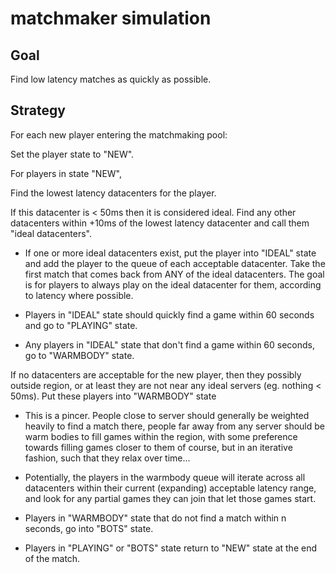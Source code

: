 # matchmaker simulation

## Goal

Find low latency matches as quickly as possible.

## Strategy

For each new player entering the matchmaking pool:

Set the player state to "NEW".

For players in state "NEW", 
	
Find the lowest latency datacenters for the player.

If this datacenter is < 50ms then it is considered ideal. Find any other datacenters within +10ms of the lowest latency datacenter and call them "ideal datacenters".

* If one or more ideal datacenters exist, put the player into "IDEAL" state and add the player to the queue of each acceptable datacenter. Take the first match that comes back from ANY of the ideal datacenters. The goal is for players to always play on the ideal datacenter for them, according to latency where possible.

* Players in "IDEAL" state should quickly find a game within 60 seconds and go to "PLAYING" state. 

* Any players in "IDEAL" state that don't find a game within 60 seconds, go to "WARMBODY" state.

If no datacenters are acceptable for the new player, then they possibly outside region, or at least they are not near any ideal servers (eg. nothing < 50ms). Put these players into "WARMBODY" state

* This is a pincer. People close to server should generally be weighted heavily to find a match there, people far away from any server should be warm bodies to fill games within the region, with some preference towards filling games closer to them of course, but in an iterative fashion, such that they relax over time...

* Potentially, the players in the warmbody queue will iterate across all datacenters within their current (expanding) acceptable latency range, and look for any partial games they can join that let those games start.

* Players in "WARMBODY" state that do not find a match within n seconds, go into "BOTS" state.

* Players in "PLAYING" or "BOTS" state return to "NEW" state at the end of the match.
